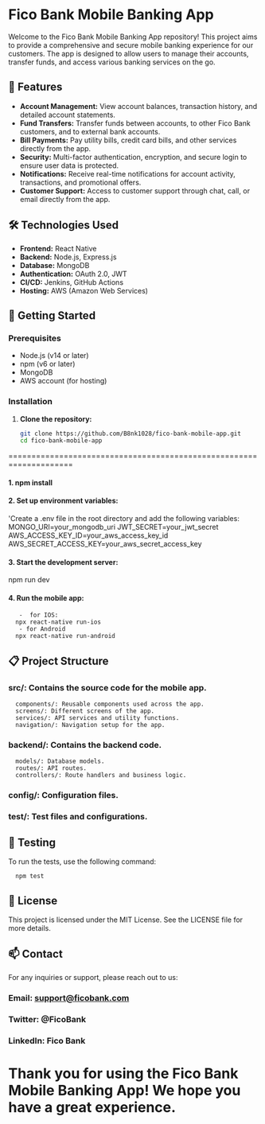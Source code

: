 # Fico Bank Mobile Banking App

Welcome to the Fico Bank Mobile Banking App repository! This project aims to provide a comprehensive and secure mobile banking experience for our customers. The app is designed to allow users to manage their accounts, transfer funds, and access various banking services on the go.

## 📱 Features

- **Account Management:** View account balances, transaction history, and detailed account statements.
- **Fund Transfers:** Transfer funds between accounts, to other Fico Bank customers, and to external bank accounts.
- **Bill Payments:** Pay utility bills, credit card bills, and other services directly from the app.
- **Security:** Multi-factor authentication, encryption, and secure login to ensure user data is protected.
- **Notifications:** Receive real-time notifications for account activity, transactions, and promotional offers.
- **Customer Support:** Access to customer support through chat, call, or email directly from the app.

## 🛠️ Technologies Used

- **Frontend:** React Native
- **Backend:** Node.js, Express.js
- **Database:** MongoDB
- **Authentication:** OAuth 2.0, JWT
- **CI/CD:** Jenkins, GitHub Actions
- **Hosting:** AWS (Amazon Web Services)

## 🚀 Getting Started

### Prerequisites

- Node.js (v14 or later)
- npm (v6 or later)
- MongoDB
- AWS account (for hosting)

### Installation

1. **Clone the repository:**
   ```sh
   git clone https://github.com/B8nk1028/fico-bank-mobile-app.git
   cd fico-bank-mobile-app
====================================================================

#### 1. npm install
#### 2. Set up environment variables:
   'Create a .env file in the root directory and add the following variables:
   MONGO_URI=your_mongodb_uri
   JWT_SECRET=your_jwt_secret
   AWS_ACCESS_KEY_ID=your_aws_access_key_id
   AWS_SECRET_ACCESS_KEY=your_aws_secret_access_key
#### 3. Start the development server:
   npm run dev
#### 4. Run the mobile app:
       -  for IOS:
      npx react-native run-ios
       - for Android
      npx react-native run-android

## 📋 Project Structure

### src/: Contains the source code for the mobile app.
      components/: Reusable components used across the app.
      screens/: Different screens of the app.
      services/: API services and utility functions.
      navigation/: Navigation setup for the app.
### backend/: Contains the backend code.
      models/: Database models.
      routes/: API routes.
      controllers/: Route handlers and business logic.
### config/: Configuration files.
### test/: Test files and configurations.


## 🧪 Testing
   To run the tests, use the following command:

      npm test

      
## 📄 License
This project is licensed under the MIT License. See the LICENSE file for more details.

## 📫 Contact
For any inquiries or support, please reach out to us:

### Email: support@ficobank.com
### Twitter: @FicoBank
### LinkedIn: Fico Bank
# Thank you for using the Fico Bank Mobile Banking App! We hope you have a great experience.
